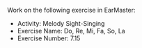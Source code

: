 Work on the following exercise in EarMaster:
- Activity: Melody Sight-Singing
- Exercise Name: Do, Re, Mi, Fa, So, La
- Exercise Number: 7.15
